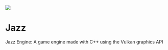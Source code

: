 ![](https://media.giphy.com/media/diTJGulQaPcgE/source.gif)
# Jazz
Jazz Engine: A game engine made with C++ using the Vulkan graphics API
